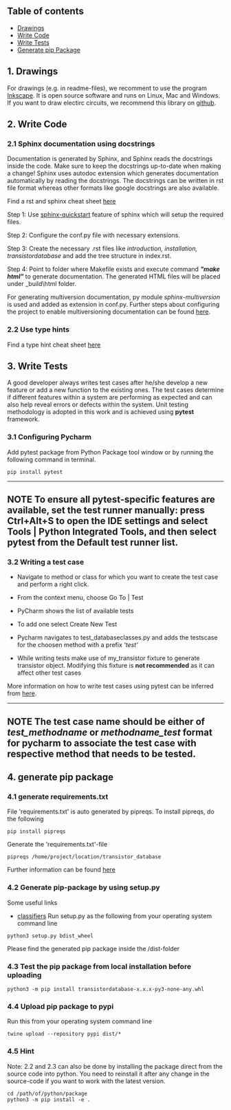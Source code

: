 ## Table of contents
* [Drawings](#1-dawings)
* [Write Code](#2-write-code)
* [Write Tests](#3-write-pytest)
* [Generate pip Package](#4-generate-pip-package)

## 1. Drawings
For drawings (e.g. in readme-files), we recomment to use the program [Inkscape](https://inkscape.org/). It is open source software and runs on Linux, Mac and Windows. If you want to draw electirc circuits, we recommend this library on [github](https://github.com/upb-lea/Inkscape_electric_Symbols).

## 2. Write Code

### 2.1 Sphinx documentation using docstrings
Documentation is generated by Sphinx, and Sphinx reads the docstrings inside the code. Make sure to keep the docstrings up-to-date when making a change!
Sphinx uses autodoc extension which generates documentation automatically by reading the docstrings.
The docstrings can be written in rst file format whereas other formats like google docstrings are also available.

Find a rst and sphinx cheat sheet [here](https://sphinx-tutorial.readthedocs.io/cheatsheet/)

Step 1: Use [sphinx-quickstart](https://www.sphinx-doc.org/en/master/man/sphinx-quickstart.html) feature of sphinx which will setup the required files.

Step 2: Configure the conf.py file with necessary extensions.

Step 3: Create the necessary .rst files like _introduction, installation, transistordatabase_ and add the tree structure in index.rst.

Step 4: Point to folder where Makefile exists and execute command _**"make html"**_ to generate documentation. The generated HTML files will be placed under _build\html folder.

For generating multiversion documentation, py module _sphinx-multiversion_ is used and added as extension in conf.py.
Further steps about configuring the project to enable multiversioning documentation can be found [here](https://holzhaus.github.io/sphinx-multiversion/master/quickstart.html).


### 2.2 Use type hints
Find a type hint cheat sheet [here](https://mypy.readthedocs.io/en/stable/cheat_sheet_py3.html)

## 3. Write Tests
A good developer always writes test cases after he/she develop a new feature or add a new function
to the existing ones. The test cases determine if different features within a system are performing as expected and can also help reveal errors or defects within the system.
Unit testing methodology is adopted in this work and is achieved using **pytest** framework.

### 3.1 Configuring Pycharm
Add pytest package from Python Package tool window or by running the following command in terminal.

```
pip install pytest 
```
---
**NOTE**
To ensure all pytest-specific features are available, set the test runner manually:
press Ctrl+Alt+S to open the IDE settings and select Tools | Python Integrated Tools,
and then select pytest from the Default test runner list.
----
### 3.2 Writing a test case
- Navigate to method or class for which you want to create the test case and perform a right click.

- From the context menu, choose Go To | Test

- PyCharm shows the list of available tests 

- To add one select Create New Test

- Pycharm navigates to test_databaseclasses.py and adds the testscase for the
choosen method with a prefix *'test'*

- While writing tests make use of my_transistor fixture to generate transistor object. Modifying this fixture is **not recommended** as it can affect other test cases
 
More information on how to write test cases using pytest can be inferred from [here](https://www.jetbrains.com/help/pycharm/pytest.html).

---
**NOTE**
The test case name should be either of *test_methodname* or *methodname_test* format for pycharm to associate the test case
with respective method that needs to be tested.
----
## 4. generate pip package

### 4.1 generate requirements.txt
File 'requirements.txt' is auto generated by pipreqs. To install pipreqs, do the following
```
pip install pipreqs
```
Generate the 'requirements.txt'-file
```
pipreqs /home/project/location/transistor_database
```
Further information can be found [here](https://pypi.org/project/pipreqs/)

### 4.2 Generate pip-package by using setup.py
Some useful links
 * [classifiers](https://pypi.org/classifiers/)
Run setup.py as the following from your operating system command line
```
python3 setup.py bdist_wheel 
```
Please find the generated pip package inside the /dist-folder

### 4.3 Test the pip package from local installation before uploading 
```
python3 -m pip install transistordatabase-x.x.x-py3-none-any.whl  
```

### 4.4 Upload pip package to pypi
Run this from your operating system command line
```
twine upload --repository pypi dist/* 
```

### 4.5 Hint
Note: 2.2 and 2.3 can also be done by installing the package direct from the source code into python. You need to reinstall it after any change in the source-code if you want to work with the latest version.
```
cd /path/of/python/package
python3 -m pip install -e .
```

 
